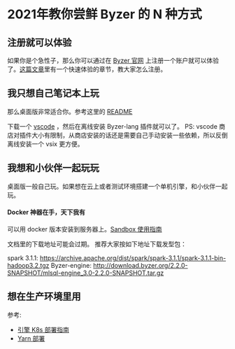 # 2021年教你尝鲜 Byzer 的 N 种方式

## 注册就可以体验
如果你是个急性子，那么你可以通过在 [Byzer 官网](http://byzer.org) 上注册一个账户就可以体验了。[这篇文章](https://mp.weixin.qq.com/s/GzQDqxuDKnVuQ7MNV4Ux4A)里有一个快速体验的章节，教大家怎么注册。

## 我只想自己笔记本上玩
那么桌面版非常适合你。参考这里的 [README](https://github.com/allwefantasy/mlsql-lang-example-project) 

下载一个 [vscode](https://so.csdn.net/so/search?from=pc_blog_highlight&q=vscode)
，然后在离线安装 Byzer-lang 插件就可以了。
PS: vscode 商店对插件大小有限制，从商店安装的话还是需要自己手动安装一些依赖，所以反倒离线安装一个 vsix 更方便。

## 我想和小伙伴一起玩玩
桌面版一般自己玩。如果想在云上或者测试环境搭建一个单机引擎，和小伙伴一起玩。

#### Docker 神器在手，天下我有
可以用 docker 版本安装到服务器上。[Sandbox 使用指南](https://docs.byzer.org/#/byzer-lang/en-us/installation/sandbox)

文档里的下载地址可能会过期。 推荐大家按如下地址下载发型包：

spark 3.1.1: https://archive.apache.org/dist/spark/spark-3.1.1/spark-3.1.1-bin-hadoop3.2.tgz
Byzer-engine: http://download.byzer.org/2.2.0-SNAPSHOT/mlsql-engine_3.0-2.2.0-SNAPSHOT.tar.gz

## 想在生产环境里用
参考:

- [引擎 K8s 部署指南](https://docs.byzer.org/#/byzer-lang/en-us/installation/byzer_engine) 
- [Yarn 部署](https://docs.byzer.org/#/byzer-lang/en-us/installation/byzer_engine) 